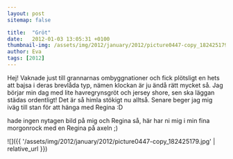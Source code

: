 ```yaml
---
layout: post
sitemap: false

title:  "Gröt"
date:   2012-01-03 13:05:31 +0100
thumbnail-img: /assets/img/2012/january/2012/picture0447-copy_182425179.jpg
author: Eva
tags: [2012]
---
```


Hej! Vaknade just till grannarnas ombyggnationer och fick plötsligt en hets att bajsa i deras brevlåda typ, nämen klockan är ju ändå rätt mycket så. Jag börjar min dag med lite havregrynsgröt och jersey shore, sen ska läggan städas ordentligt! Det är så himla stökigt nu alltså. Senare beger jag mig iväg till stan för att hänga med Regina :D






hade ingen nytagen bild på mig och Regina så, här har ni mig i min fina morgonrock med en Regina på axeln ;)

![]({{ '/assets/img/2012/january/2012/picture0447-copy_182425179.jpg'  | relative_url }})

